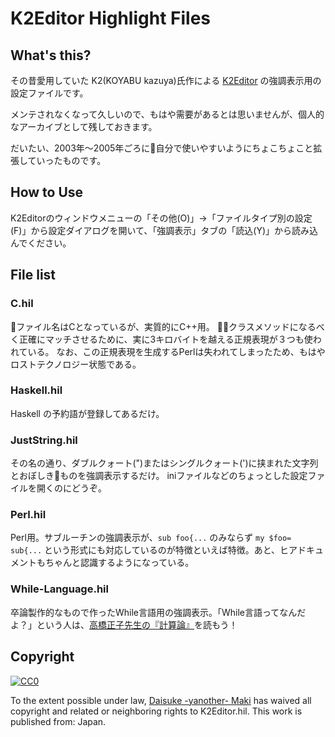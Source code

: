 # K2Editor Highlight Files

## What's this?

その昔愛用していた K2(KOYABU kazuya)氏作による [K2Editor](http://k2top.jpn.org/index.php?K2Editor) の強調表示用の設定ファイルです。

メンテされなくなって久しいので、もはや需要があるとは思いませんが、個人的なアーカイブとして残しておきます。

だいたい、2003年〜2005年ごろに自分で使いやすいようにちょこちょこと拡張していったものです。


## How to Use

K2Editorのウィンドウメニューの「その他(O)」→「ファイルタイプ別の設定(F)」から設定ダイアログを開いて、「強調表示」タブの「読込(Y)」から読み込んでください。


## File list

### C.hil

ファイル名はCとなっているが、実質的にC++用。
クラスメソッドになるべく正確にマッチさせるために、実に3キロバイトを越える正規表現が３つも使われている。
なお、この正規表現を生成するPerlは失われてしまったため、もはやロストテクノロジー状態である。

### Haskell.hil

Haskell の予約語が登録してあるだけ。

### JustString.hil

その名の通り、ダブルクォート(")またはシングルクォート(')に挟まれた文字列とおぼしきものを強調表示するだけ。
iniファイルなどのちょっとした設定ファイルを開くのにどうぞ。

### Perl.hil

Perl用。サブルーチンの強調表示が、`sub foo{...` のみならず `my $foo= sub{...` という形式にも対応しているのが特徴といえば特徴。あと、ヒアドキュメントもちゃんと認識するようになっている。

### While-Language.hil

卒論製作的なもので作ったWhile言語用の強調表示。「While言語ってなんだよ？」という人は、[高橋正子先生の『計算論』](https://www.amazon.co.jp/dp/4764901846/)を読もう！


## Copyright

[![CC0](http://i.creativecommons.org/p/zero/1.0/88x31.png)](http://creativecommons.org/publicdomain/zero/1.0/)

To the extent possible under law, [Daisuke -yanother- Maki](https://github.com/Maki-Daisuke) has waived all copyright and related or neighboring rights to K2Editor.hil. This work is published from: Japan.
